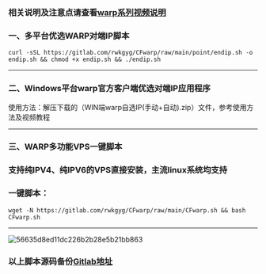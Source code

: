 ### 相关说明及注意点请查看[warp系列视频说明](https://www.youtube.com/playlist?list=PLMgly2AulGG-WqPXPkHlqWVSfQ3XjHNw8)


### 一、多平台优选WARP对端IP脚本
```
curl -sSL https://gitlab.com/rwkgyg/CFwarp/raw/main/point/endip.sh -o endip.sh && chmod +x endip.sh && ./endip.sh
```
--------------------------------------------------------------
### 二、Windows平台warp官方客户端优选对端IP应用程序

使用方法：解压下载的（WIN端warp自选IP(手动+自动).zip）文件，参考使用方法及视频教程

--------------------------------------------------------------

### 三、WARP多功能VPS一键脚本

### 支持纯IPV4、纯IPV6的VPS直接安装，主流linux系统均支持

### 一键脚本：
```
wget -N https://gitlab.com/rwkgyg/CFwarp/raw/main/CFwarp.sh && bash CFwarp.sh
```

---------------------------------------------------------------------
![56635d8ed11dc226b2b28e5b21bb863](https://user-images.githubusercontent.com/121604513/227757725-fdb23dfe-be40-405f-91d4-b5dddebc2690.png)


### 以上脚本源码备份[Gitlab地址](https://gitlab.com/rwkgyg/CFwarp)

